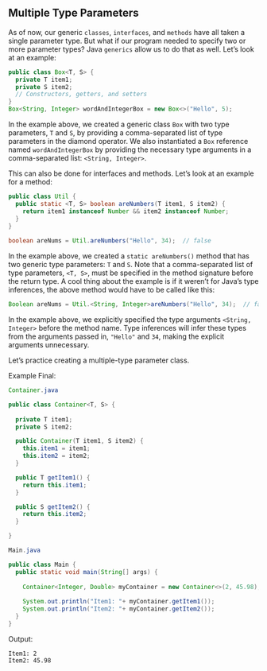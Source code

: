 ## Multiple Type Parameters

As of now, our generic `classes`, `interfaces`, and `methods` have all taken a single parameter type. But what if our program needed to specify two or more parameter types? Java `generics` allow us to do that as well. Let’s look at an example:

```java
public class Box<T, S> {
  private T item1;
  private S item2;
  // Constructors, getters, and setters
}
Box<String, Integer> wordAndIntegerBox = new Box<>("Hello", 5);
```

In the example above, we created a generic class `Box` with two type parameters, `T` and `S`, by providing a comma-separated list of type parameters in the diamond operator. We also instantiated a `Box` reference named `wordAndIntegerBox` by providing the necessary type arguments in a comma-separated list: `<String, Integer>`.

This can also be done for interfaces and methods. Let’s look at an example for a method:

```java
public class Util {
  public static <T, S> boolean areNumbers(T item1, S item2) {
    return item1 instanceof Number && item2 instanceof Number; 
  }
}
  
boolean areNums = Util.areNumbers("Hello", 34);  // false
```

In the example above, we created a `static areNumbers()` method that has two generic type parameters: `T` and `S`. Note that a comma-separated list of type parameters, `<T, S>`, must be specified in the method signature before the return type. A cool thing about the example is if it weren’t for Java’s type inferences, the above method would have to be called like this:


```java
Boolean areNums = Util.<String, Integer>areNumbers("Hello", 34);  // false
```

In the example above, we explicitly specified the type arguments `<String, Integer>` before the method name. Type inferences will infer these types from the arguments passed in, `"Hello"` and `34`, making the explicit arguments unnecessary.

Let’s practice creating a multiple-type parameter class.

Example Final:

```java
Container.java

public class Container<T, S> {
  
  private T item1;
  private S item2;

  public Container(T item1, S item2) {
    this.item1 = item1;
    this.item2 = item2;
  }

  public T getItem1() {
    return this.item1;
  }

  public S getItem2() {
    return this.item2;
  }

}
```

```java
Main.java

public class Main {
  public static void main(String[] args) {
    
    Container<Integer, Double> myContainer = new Container<>(2, 45.98);
    
    System.out.println("Item1: "+ myContainer.getItem1());
    System.out.println("Item2: "+ myContainer.getItem2());
  }
}
```

Output:
```terminal
Item1: 2
Item2: 45.98
```
